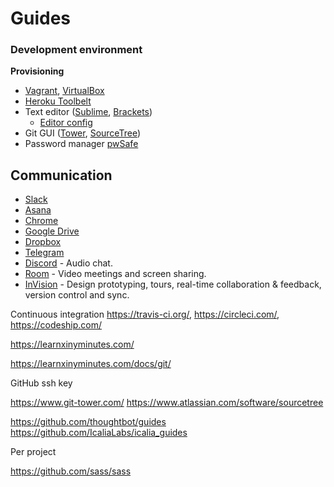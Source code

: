 # Guides

### Development environment

**Provisioning**

* [Vagrant](https://www.vagrantup.com/downloads.html), [VirtualBox](https://www.virtualbox.org/wiki/Downloads)
* [Heroku Toolbelt](https://toolbelt.heroku.com/windows)
* Text editor ([Sublime](https://www.sublimetext.com/), [Brackets](http://brackets.io/))
  * [Editor config](http://editorconfig.org/#download)
* Git GUI ([Tower](https://www.git-tower.com/), [SourceTree](https://www.atlassian.com/software/sourcetree))
* Password manager [pwSafe](https://pwsafe.org/)

## Communication
* [Slack](https://slack.com/)
* [Asana](https://asana.com/)
* [Chrome](https://www.google.com/chrome/browser/desktop/index.html)
* [Google Drive](https://www.google.com/drive/)
* [Dropbox](https://www.dropbox.com/)
* [Telegram](https://telegram.org/)
* [Discord](https://discordapp.com/) - Audio chat.
* [Room](https://room.co/) - Video meetings and screen sharing.
* [InVision](https://www.invisionapp.com/) - Design prototyping, tours, real-time collaboration & feedback, version control and sync.


Continuous integration 
https://travis-ci.org/, 
https://circleci.com/, 
https://codeship.com/


https://learnxinyminutes.com/


https://learnxinyminutes.com/docs/git/

GitHub
ssh key


https://www.git-tower.com/
https://www.atlassian.com/software/sourcetree

https://github.com/thoughtbot/guides
https://github.com/IcaliaLabs/icalia_guides



Per project

https://github.com/sass/sass
